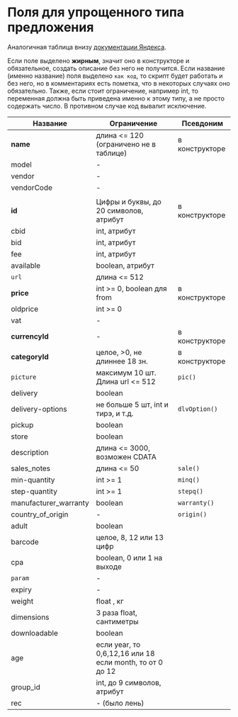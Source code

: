 Поля для упрощенного типа предложения
============

Аналогичная таблица внизу [документации Яндекса](https://yandex.ru/support/partnermarket/offers.html).

Если поле выделено **жирным**, значит оно в конструкторе и обязательное, создать описание без него не получится. Если
название (именно название) поля выделено `как код`, то скрипт будет работать и без него, но в комментариях есть пометка,
что в некоторых случаях оно обязательно. Также, если стоит ограничение, например int, то переменная должна быть
приведена именно к этому типу, а не просто содержать число. В противном случае код вывалит исключение.

| Название	             | Ограничение                                                   | Псевдоним      |
|-----------------------|---------------------------------------------------------------|----------------|
| **name**	             | длина <= 120<br>(ограничено не в таблице)                     | в конструкторе |
| model                 | -                                                             |                |
| vendor                | -                                                             |                |
| vendorCode            | -                                                             |                |
|                       |                                                               |                |
| **id**                | Цифры и буквы, до 20 символов, атрибут                        | в конструкторе |
| cbid                  | int, атрибут                                                  |                |
| bid                   | int, атрибут                                                  |                |
| fee                   | int, атрибут                                                  |                |
| available             | boolean, атрибут                                              |                |
| `url`                 | длина <= 512                                                  |                |
| **price**             | 	int >= 0, boolean для from                                   | в конструкторе |
| oldprice              | int >= 0                                                      |                |
| vat                   | -                                                             |                |
| **currencyId**        | -                                                             | в конструкторе |
| **categoryId**        | целое, >0, не длиннее 18 зн.                                  | в конструкторе |
| `picture`             | 	максимум 10 шт. Длина url <= 512                             | `pic()`        |
| delivery              | boolean                                                       |                |
| delivery-options      | не больше 5 шт, int и тирэ, и т.д.                            | `dlvOption()`  |
| pickup                | boolean                                                       |                |
| store                 | boolean                                                       |                |
| description           | длина <= 3000, возможен CDATA                                 |                |
| sales_notes           | 	длина <= 50                                                  | `sale()`       |
| min-quantity          | int >= 1                                                      | `minq()`       |
| step-quantity         | int >= 1                                                      | `stepq()`      |
| manufacturer_warranty | boolean                                                       | `warranty()`   |
| country_of_origin     | -                                                             | `origin()`     |
| adult                 | boolean                                                       |                |
| barcode               | целое, 8, 12 или 13 цифр                                      |                |
| cpa                   | boolean, 0 или 1 на выходе                                    |                |
| `param`               | -                                                             |                |
| expiry                | -                                                             |                |
| weight                | float , кг                                                    |                |
| dimensions            | 3 раза float, сантиметры                                      |                |
| downloadable          | boolean                                                       |                |
| age                   | если year, то 0,6,12,16 или 18 <br> если month, то от 0 до 12 |                |
| group_id              | int, до 9 символов, атрибут                                   |                |
| rec                   | - (было лень)                                                 |                | 




